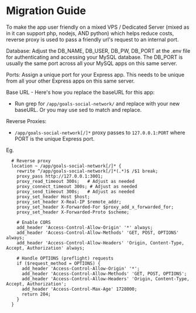 # Migration Guide

To make the app user friendly on a mixed VPS / Dedicated Server (mixed as in it can support php, nodejs, AND python) which helps reduce costs, reverse proxy is used to pass a friendly url's request to an internal port.

Database: Adjust the DB_NAME, DB_USER, DB_PW, DB_PORT at the .env file for authenticating and accessing your MySQL database. The DB_PORT is usually the same port across all your MySQL apps on this same server.

Ports: Assign a unique port for your Express app. This needs to be unique from all your other Express apps on this same server.

Base URL - Here's how you replace the baseURL for this app:
- Run grep for `/app/goals-social-network/` and replace with your new baseURL. Or you may use sed to match and replace.

Reverse Proxies: 
- `/app/goals-social-network[/]*` proxy passes to `127.0.0.1:PORT` where PORT is the unique Express port.

Eg.
```
  # Reverse proxy
  location ~ /app/goals-social-network[/]* {
    rewrite ^/app/goals-social-network[/]*(.*)$ /$1 break;
    proxy_pass http://127.0.0.1:3001;
    proxy_read_timeout 300s;   # Adjust as needed
    proxy_connect_timeout 300s; # Adjust as needed
    proxy_send_timeout 300s;   # Adjust as needed
    proxy_set_header Host $host;
    proxy_set_header X-Real-IP $remote_addr;
    proxy_set_header X-Forwarded-For $proxy_add_x_forwarded_for;
    proxy_set_header X-Forwarded-Proto $scheme;

    # Enable CORS
    add_header 'Access-Control-Allow-Origin' '*' always;
    add_header 'Access-Control-Allow-Methods' 'GET, POST, OPTIONS' always;
    add_header 'Access-Control-Allow-Headers' 'Origin, Content-Type, Accept, Authorization' always;
    
    # Handle OPTIONS (preflight) requests
    if ($request_method = OPTIONS) {
      add_header 'Access-Control-Allow-Origin' '*';
      add_header 'Access-Control-Allow-Methods' 'GET, POST, OPTIONS';
      add_header 'Access-Control-Allow-Headers' 'Origin, Content-Type, Accept, Authorization';
      add_header 'Access-Control-Max-Age' 1728000;
      return 204;
    }
  }
```
